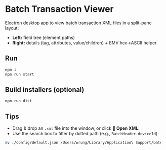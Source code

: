 # Batch Transaction Viewer

Electron desktop app to view batch transaction XML files in a split-pane layout:
- **Left:** field tree (element paths)
- **Right:** details (tag, attributes, value/children) + EMV hex→ASCII helper

## Run
```bash
npm i
npm run start
```

## Build installers (optional)
```bash
npm run dist
```

## Tips
- Drag & drop an `.xml` file into the window, or click **📂 Open XML**.
- Use the search box to filter by dotted path (e.g., `BatchHeader.deviceId`).

```bash
mv ./config/default.json /Users/wrung/Library/Application\ Support/batch-transaction-viewer/config.json
```
